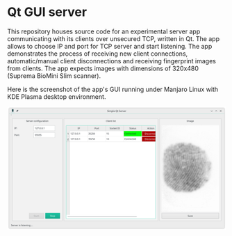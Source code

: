 # Qt GUI server
This repository houses source code for an experimental server app communicating with its clients over unsecured TCP, written in Qt. The app allows to choose IP and port for TCP server and start listening. The app demonstrates the process of receiving new client connections, automatic/manual client disconnections and receiving fingerprint images from clients. The app expects images with dimensions of 320x480 (Suprema BioMini Slim scanner).

Here is the screenshot of the app's GUI running under Manjaro Linux with KDE Plasma desktop environment.

![server-app-gui](server_app.png)
